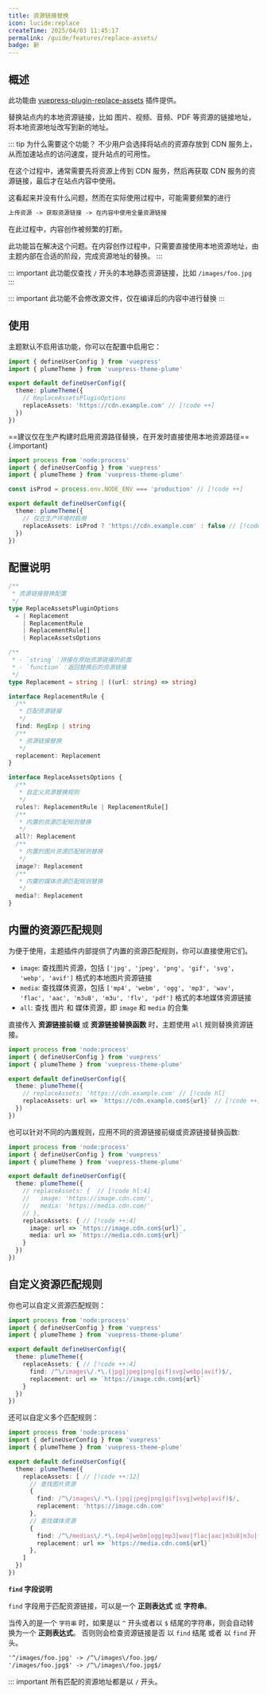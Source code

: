```yaml
---
title: 资源链接替换
icon: lucide:replace
createTime: 2025/04/03 11:45:17
permalink: /guide/features/replace-assets/
badge: 新
---
```


## 概述

此功能由 [vuepress-plugin-replace-assets](https://github.com/pengzhanbo/vuepress-theme-plume/tree/main/plugins/plugin-replace-assets) 插件提供。

替换站点内的本地资源链接，比如 图片、视频、音频、PDF 等资源的链接地址，将本地资源地址改写到新的地址。

::: tip 为什么需要这个功能？
不少用户会选择将站点的资源存放到 CDN 服务上，从而加速站点的访问速度，提升站点的可用性。

在这个过程中，通常需要先将资源上传到 CDN 服务，然后再获取 CDN 服务的资源链接，最后才在站点内容中使用。

这看起来并没有什么问题，然而在实际使用过程中，可能需要频繁的进行

```txt
上传资源 -> 获取资源链接 -> 在内容中使用全量资源链接
```

在此过程中，内容创作被频繁的打断。

此功能旨在解决这个问题。在内容创作过程中，只需要直接使用本地资源地址，由主题内部在合适的阶段，完成资源地址的替换。
:::

::: important 此功能仅查找 `/` 开头的本地静态资源链接，比如 `/images/foo.jpg`
:::

::: important 此功能不会修改源文件，仅在编译后的内容中进行替换
:::

## 使用

主题默认不启用该功能，你可以在配置中启用它：

```ts title=".vuepress/config.ts" twoslash
import { defineUserConfig } from 'vuepress'
import { plumeTheme } from 'vuepress-theme-plume'

export default defineUserConfig({
  theme: plumeTheme({
    // ReplaceAssetsPluginOptions
    replaceAssets: 'https://cdn.example.com' // [!code ++]
  })
})
```

==建议仅在生产构建时启用资源路径替换，在开发时直接使用本地资源路径=={.important}

```ts title=".vuepress/config.ts" twoslash
import process from 'node:process'
import { defineUserConfig } from 'vuepress'
import { plumeTheme } from 'vuepress-theme-plume'

const isProd = process.env.NODE_ENV === 'production' // [!code ++]

export default defineUserConfig({
  theme: plumeTheme({
    // 仅在生产环境时启用
    replaceAssets: isProd ? 'https://cdn.example.com' : false // [!code ++]
  })
})
```

## 配置说明

```ts
/**
 * 资源链接替换配置
 */
type ReplaceAssetsPluginOptions
  = | Replacement
    | ReplacementRule
    | ReplacementRule[]
    | ReplaceAssetsOptions

/**
 * - `string`：拼接在原始资源链接的前面
 * - `function`：返回替换后的资源链接
 */
type Replacement = string | ((url: string) => string)

interface ReplacementRule {
  /**
   * 匹配资源链接
   */
  find: RegExp | string
  /**
   * 资源链接替换
   */
  replacement: Replacement
}

interface ReplaceAssetsOptions {
  /**
   * 自定义资源替换规则
   */
  rules?: ReplacementRule | ReplacementRule[]
  /**
   * 内置的资源匹配规则替换
   */
  all?: Replacement
  /**
   * 内置的图片资源匹配规则替换
   */
  image?: Replacement
  /**
   * 内置的媒体资源匹配规则替换
   */
  media?: Replacement
}
```

## 内置的资源匹配规则

为便于使用，主题插件内部提供了内置的资源匹配规则，你可以直接使用它们。

- `image`: 查找图片资源，包括 `['jpg', 'jpeg', 'png', 'gif', 'svg', 'webp', 'avif']` 格式的本地图片资源链接
- `media`: 查找媒体资源，包括 `['mp4', 'webm', 'ogg', 'mp3', 'wav', 'flac', 'aac', 'm3u8', 'm3u', 'flv', 'pdf']` 格式的本地媒体资源链接
- `all`: 查找 图片 和 媒体资源，即 `image` 和 `media` 的合集

直接传入 __资源链接前缀__ 或 __资源链接替换函数__ 时，主题使用 `all` 规则替换资源链接。

```ts title=".vuepress/config.ts"
import process from 'node:process'
import { defineUserConfig } from 'vuepress'
import { plumeTheme } from 'vuepress-theme-plume'

export default defineUserConfig({
  theme: plumeTheme({
    // replaceAssets: 'https://cdn.example.com' // [!code hl]
    replaceAssets: url => `https://cdn.example.com${url}` // [!code ++]
  })
})
```

也可以针对不同的内置规则，应用不同的资源链接前缀或资源链接替换函数:

```ts title=".vuepress/config.ts"
import process from 'node:process'
import { defineUserConfig } from 'vuepress'
import { plumeTheme } from 'vuepress-theme-plume'

export default defineUserConfig({
  theme: plumeTheme({
    // replaceAssets: {  // [!code hl:4]
    //   image: 'https://image.cdn.com/',
    //   media: 'https://media.cdn.com/'
    // },
    replaceAssets: { // [!code ++:4]
      image: url => `https://image.cdn.com${url}`,
      media: url => `https://media.cdn.com${url}`
    }
  })
})
```

## 自定义资源匹配规则

你也可以自定义资源匹配规则：

```ts title=".vuepress/config.ts"
import process from 'node:process'
import { defineUserConfig } from 'vuepress'
import { plumeTheme } from 'vuepress-theme-plume'

export default defineUserConfig({
  theme: plumeTheme({
    replaceAssets: { // [!code ++:4]
      find: /^\/images\/.*\.(jpg|jpeg|png|gif|svg|webp|avif)$/,
      replacement: url => `https://image.cdn.com${url}`
    }
  })
})
```

还可以自定义多个匹配规则：

```ts title=".vuepress/config.ts"
import process from 'node:process'
import { defineUserConfig } from 'vuepress'
import { plumeTheme } from 'vuepress-theme-plume'

export default defineUserConfig({
  theme: plumeTheme({
    replaceAssets: [ // [!code ++:12]
      // 查找图片资源
      {
        find: /^\/images\/.*\.(jpg|jpeg|png|gif|svg|webp|avif)$/,
        replacement: 'https://image.cdn.com'
      },
      // 查找媒体资源
      {
        find: /^\/medias\/.*\.(mp4|webm|ogg|mp3|wav|flac|aac|m3u8|m3u|flv|pdf)$/,
        replacement: url => `https://media.cdn.com${url}`
      },
    ]
  })
})
```

__`find` 字段说明__

`find` 字段用于匹配资源链接，可以是一个 __正则表达式__ 或 __字符串__。

当传入的是一个 `字符串` 时，如果是以 `^` 开头或者以 `$` 结尾的字符串，则会自动转换为一个 __正则表达式__。
否则则会检查资源链接是否 以 `find` 结尾 或者 以 `find` 开头。

```txt
'^/images/foo.jpg' -> /^\/images\/foo.jpg/
'/images/foo.jpg$' -> /^\/images\/foo.jpg$/
```

::: important 所有匹配的资源地址都是以 `/` 开头。
